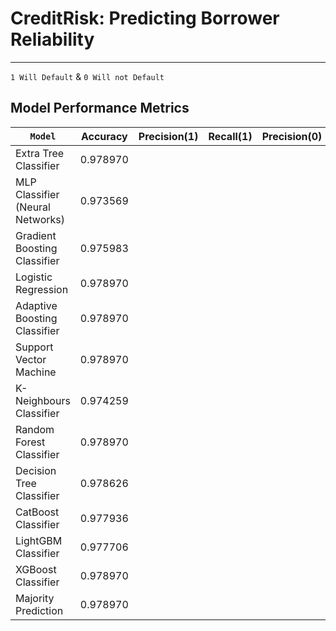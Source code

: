 # CreditRisk: Predicting Borrower Reliability
---

`1 Will Default` & `0 Will not Default`
## Model Performance Metrics

|                `Model`                | Accuracy | Precision(1) | Recall(1) | Precision(0) | Recall(0) |
|--------------------------------------|----------|--------------|-----------|--------------|-----------|
| Extra Tree Classifier                | 0.978970 |              |           |              |           |
| MLP Classifier (Neural Networks)     | 0.973569 |              |           |              |           |
| Gradient Boosting Classifier         | 0.975983 |              |           |              |           |
| Logistic Regression                  | 0.978970 |              |           |              |           |
| Adaptive Boosting Classifier         | 0.978970 |              |           |              |           |
| Support Vector Machine               | 0.978970 |              |           |              |           |
| K-Neighbours Classifier              | 0.974259 |              |           |              |           |
| Random Forest Classifier             | 0.978970 |              |           |              |           |
| Decision Tree Classifier             | 0.978626 |              |           |              |           |
| CatBoost Classifier                  | 0.977936 |              |           |              |           |
| LightGBM Classifier                  | 0.977706 |              |           |              |           |
| XGBoost Classifier                   | 0.978970 |              |           |              |           |
| Majority Prediction                  | 0.978970 |              |           |              |           |




